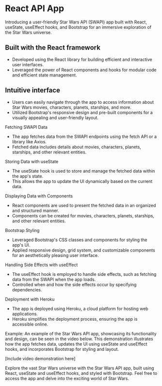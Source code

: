 # React API App
Introducing a user-friendly Star Wars API (SWAPI) app built with React, useState, useEffect hooks, and Bootstrap for an immersive exploration of the Star Wars universe.

## Built with the React framework
* Developed using the React library for building efficient and interactive user interfaces.
* Leveraged the power of React components and hooks for modular code and efficient state management.

## Intuitive interface
* Users can easily navigate through the app to access information about Star Wars movies, characters, planets, starships, and more.
* Utilized Bootstrap's responsive design and pre-built components for a visually appealing and user-friendly layout.

Fetching SWAPI Data
* The app fetches data from the SWAPI endpoints using the fetch API or a library like Axios.
* Fetched data includes details about movies, characters, planets, starships, and other relevant entities.

Storing Data with useState
* The useState hook is used to store and manage the fetched data within the app's state.
* This allows the app to update the UI dynamically based on the current data.

Displaying Data with Components
* React components are used to present the fetched data in an organized and structured manner.
* Components can be created for movies, characters, planets, starships, and other relevant entities.

Bootstrap Styling
* Leveraged Bootstrap's CSS classes and components for styling the app's UI.
* Applied responsive design, grid system, and customizable components for an aesthetically pleasing user interface.

Handling Side Effects with useEffect
* The useEffect hook is employed to handle side effects, such as fetching data from the SWAPI when the app loads.
* Controlled when and how the side effects occur by specifying dependencies.

Deployment with Heroku
* The app is deployed using Heroku, a cloud platform for hosting web applications.
* Heroku simplifies the deployment process, ensuring the app is accessible online.

Example:
An example of the Star Wars API app, showcasing its functionality and design, can be seen in the video below. This demonstration illustrates how the app fetches data, updates the UI using useState and useEffect hooks, and incorporates Bootstrap for styling and layout.

[Include video demonstration here]

Explore the vast Star Wars universe with the Star Wars API app, built using React, useState and useEffect hooks, and styled with Bootstrap. Feel free to access the app and delve into the exciting world of Star Wars.
